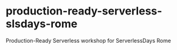 # production-ready-serverless-slsdays-rome
Production-Ready Serverless workshop for ServerlessDays Rome
